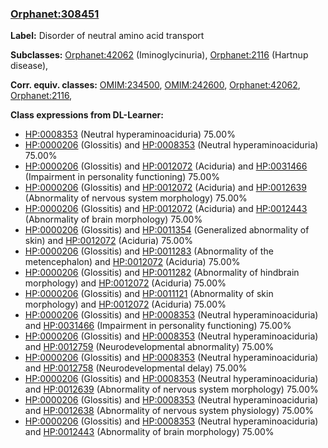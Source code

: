 
### [Orphanet:308451](http://www.orpha.net/ORDO/Orphanet_308451)
**Label:** Disorder of neutral amino acid transport

**Subclasses:** [Orphanet:42062](http://www.orpha.net/ORDO/Orphanet_42062) (Iminoglycinuria), [Orphanet:2116](http://www.orpha.net/ORDO/Orphanet_2116) (Hartnup disease), 

**Corr. equiv. classes:** [OMIM:234500](http://purl.obolibrary.org/obo/OMIM_234500), [OMIM:242600](http://purl.obolibrary.org/obo/OMIM_242600), [Orphanet:42062](http://www.orpha.net/ORDO/Orphanet_42062), [Orphanet:2116](http://www.orpha.net/ORDO/Orphanet_2116), 

**Class expressions from DL-Learner:**

- [HP:0008353](http://purl.obolibrary.org/obo/HP_0008353) (Neutral hyperaminoaciduria) 75.00%
- [HP:0000206](http://purl.obolibrary.org/obo/HP_0000206) (Glossitis) and [HP:0008353](http://purl.obolibrary.org/obo/HP_0008353) (Neutral hyperaminoaciduria) 75.00%
- [HP:0000206](http://purl.obolibrary.org/obo/HP_0000206) (Glossitis) and [HP:0012072](http://purl.obolibrary.org/obo/HP_0012072) (Aciduria) and [HP:0031466](http://purl.obolibrary.org/obo/HP_0031466) (Impairment in personality functioning) 75.00%
- [HP:0000206](http://purl.obolibrary.org/obo/HP_0000206) (Glossitis) and [HP:0012072](http://purl.obolibrary.org/obo/HP_0012072) (Aciduria) and [HP:0012639](http://purl.obolibrary.org/obo/HP_0012639) (Abnormality of nervous system morphology) 75.00%
- [HP:0000206](http://purl.obolibrary.org/obo/HP_0000206) (Glossitis) and [HP:0012072](http://purl.obolibrary.org/obo/HP_0012072) (Aciduria) and [HP:0012443](http://purl.obolibrary.org/obo/HP_0012443) (Abnormality of brain morphology) 75.00%
- [HP:0000206](http://purl.obolibrary.org/obo/HP_0000206) (Glossitis) and [HP:0011354](http://purl.obolibrary.org/obo/HP_0011354) (Generalized abnormality of skin) and [HP:0012072](http://purl.obolibrary.org/obo/HP_0012072) (Aciduria) 75.00%
- [HP:0000206](http://purl.obolibrary.org/obo/HP_0000206) (Glossitis) and [HP:0011283](http://purl.obolibrary.org/obo/HP_0011283) (Abnormality of the metencephalon) and [HP:0012072](http://purl.obolibrary.org/obo/HP_0012072) (Aciduria) 75.00%
- [HP:0000206](http://purl.obolibrary.org/obo/HP_0000206) (Glossitis) and [HP:0011282](http://purl.obolibrary.org/obo/HP_0011282) (Abnormality of hindbrain morphology) and [HP:0012072](http://purl.obolibrary.org/obo/HP_0012072) (Aciduria) 75.00%
- [HP:0000206](http://purl.obolibrary.org/obo/HP_0000206) (Glossitis) and [HP:0011121](http://purl.obolibrary.org/obo/HP_0011121) (Abnormality of skin morphology) and [HP:0012072](http://purl.obolibrary.org/obo/HP_0012072) (Aciduria) 75.00%
- [HP:0000206](http://purl.obolibrary.org/obo/HP_0000206) (Glossitis) and [HP:0008353](http://purl.obolibrary.org/obo/HP_0008353) (Neutral hyperaminoaciduria) and [HP:0031466](http://purl.obolibrary.org/obo/HP_0031466) (Impairment in personality functioning) 75.00%
- [HP:0000206](http://purl.obolibrary.org/obo/HP_0000206) (Glossitis) and [HP:0008353](http://purl.obolibrary.org/obo/HP_0008353) (Neutral hyperaminoaciduria) and [HP:0012759](http://purl.obolibrary.org/obo/HP_0012759) (Neurodevelopmental abnormality) 75.00%
- [HP:0000206](http://purl.obolibrary.org/obo/HP_0000206) (Glossitis) and [HP:0008353](http://purl.obolibrary.org/obo/HP_0008353) (Neutral hyperaminoaciduria) and [HP:0012758](http://purl.obolibrary.org/obo/HP_0012758) (Neurodevelopmental delay) 75.00%
- [HP:0000206](http://purl.obolibrary.org/obo/HP_0000206) (Glossitis) and [HP:0008353](http://purl.obolibrary.org/obo/HP_0008353) (Neutral hyperaminoaciduria) and [HP:0012639](http://purl.obolibrary.org/obo/HP_0012639) (Abnormality of nervous system morphology) 75.00%
- [HP:0000206](http://purl.obolibrary.org/obo/HP_0000206) (Glossitis) and [HP:0008353](http://purl.obolibrary.org/obo/HP_0008353) (Neutral hyperaminoaciduria) and [HP:0012638](http://purl.obolibrary.org/obo/HP_0012638) (Abnormality of nervous system physiology) 75.00%
- [HP:0000206](http://purl.obolibrary.org/obo/HP_0000206) (Glossitis) and [HP:0008353](http://purl.obolibrary.org/obo/HP_0008353) (Neutral hyperaminoaciduria) and [HP:0012443](http://purl.obolibrary.org/obo/HP_0012443) (Abnormality of brain morphology) 75.00%


